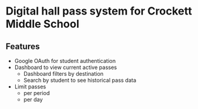 # Digital hall pass system for Crockett Middle School

## Features
- Google OAuth for student authentication
- Dashboard to view current active passes
  - Dashboard filters by destination
  - Search by student to see historical pass data
- Limit passes
  - per period
  - per day
